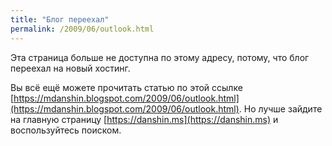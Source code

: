 ```yaml
---
title: "Блог переехал"
permalink: /2009/06/outlook.html
---
```

Эта страница больше не доступна по этому адресу, потому, что блог переехал на новый хостинг.

Вы всё ещё можете прочитать статью по этой ссылке [https://mdanshin.blogspot.com/2009/06/outlook.html](https://mdanshin.blogspot.com/2009/06/outlook.html). Но лучше зайдите на главную страницу [https://danshin.ms](https://danshin.ms) и воспользуйтесь поиском.